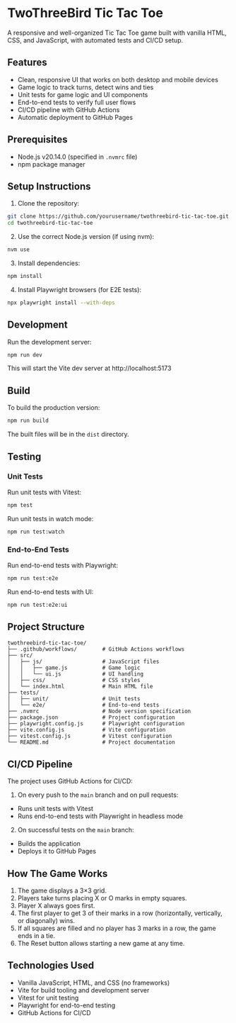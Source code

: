 # TwoThreeBird Tic Tac Toe

A responsive and well-organized Tic Tac Toe game built with vanilla HTML, CSS, and JavaScript, with automated tests and CI/CD setup.

## Features

- Clean, responsive UI that works on both desktop and mobile devices
- Game logic to track turns, detect wins and ties
- Unit tests for game logic and UI components
- End-to-end tests to verify full user flows
- CI/CD pipeline with GitHub Actions
- Automatic deployment to GitHub Pages

## Prerequisites

- Node.js v20.14.0 (specified in `.nvmrc` file)
- npm package manager

## Setup Instructions

1. Clone the repository:
```bash
git clone https://github.com/yourusername/twothreebird-tic-tac-toe.git
cd twothreebird-tic-tac-toe
```

2. Use the correct Node.js version (if using nvm):
```bash
nvm use
```

3. Install dependencies:
```bash
npm install
```

4. Install Playwright browsers (for E2E tests):
```bash
npx playwright install --with-deps
```

## Development

Run the development server:
```bash
npm run dev
```

This will start the Vite dev server at http://localhost:5173

## Build

To build the production version:
```bash
npm run build
```

The built files will be in the `dist` directory.

## Testing

### Unit Tests

Run unit tests with Vitest:
```bash
npm test
```

Run unit tests in watch mode:
```bash
npm run test:watch
```

### End-to-End Tests

Run end-to-end tests with Playwright:
```bash
npm run test:e2e
```

Run end-to-end tests with UI:
```bash
npm run test:e2e:ui
```

## Project Structure

```
twothreebird-tic-tac-toe/
├── .github/workflows/        # GitHub Actions workflows
├── src/
│   ├── js/                   # JavaScript files
│   │   ├── game.js           # Game logic
│   │   └── ui.js             # UI handling
│   ├── css/                  # CSS styles
│   └── index.html            # Main HTML file
├── tests/
│   ├── unit/                 # Unit tests
│   └── e2e/                  # End-to-end tests
├── .nvmrc                    # Node version specification
├── package.json              # Project configuration
├── playwright.config.js      # Playwright configuration
├── vite.config.js            # Vite configuration
├── vitest.config.js          # Vitest configuration
└── README.md                 # Project documentation
```

## CI/CD Pipeline

The project uses GitHub Actions for CI/CD:

1. On every push to the `main` branch and on pull requests:
- Runs unit tests with Vitest
- Runs end-to-end tests with Playwright in headless mode

2. On successful tests on the `main` branch:
- Builds the application
- Deploys it to GitHub Pages

## How The Game Works

1. The game displays a 3×3 grid.
2. Players take turns placing X or O marks in empty squares.
3. Player X always goes first.
4. The first player to get 3 of their marks in a row (horizontally, vertically, or diagonally) wins.
5. If all squares are filled and no player has 3 marks in a row, the game ends in a tie.
6. The Reset button allows starting a new game at any time.

## Technologies Used

- Vanilla JavaScript, HTML, and CSS (no frameworks)
- Vite for build tooling and development server
- Vitest for unit testing
- Playwright for end-to-end testing
- GitHub Actions for CI/CD
